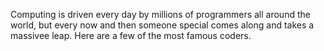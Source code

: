 Computing is driven every day by millions of programmers all around the world, but every now and then someone special comes along and takes a massivee leap. Here are a few of the most famous coders.
